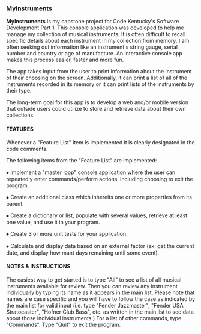 ### MyInstruments

**MyInstruments** is my capstone project for Code Kentucky's Software Development Part 1. 
This console application was developed to help me manage my collection of musical instruments. 
It is often difficult to recall specific details about each instrument in my collection from memory. 
I am often seeking out information like an instrument's string gauge, serial number and country or age of manufacture. 
An interactive console app makes this process easier, faster and more fun.

The app takes input from the user to print information about the instrument of their choosing on the screen. 
Additionally, it can print a list of all of the instruments recorded in its memory or it can print lists of the instruments by their type.

The long-term goal for this app is to develop a web and/or mobile version that outside users could utilize to store and retrieve data about their own collections.


#### FEATURES
Whenever a "Feature List" item is implemented it is clearly designated in the code comments.

The following items from the "Feature List" are implemented:

⦁	Implement a "master loop" console application where the user can repeatedly enter commands/perform actions, including choosing to exit the program.

⦁	Create an additional class which inhereits one or more properties from its parent.

⦁	Create a dictionary or list, populate with several values, retrieve at least one value, and use it in your program.

⦁	Create 3 or more unit tests for your application.

⦁	Calculate and display data based on an external factor (ex: get the current date, and display how mant days remaining until some event).


#### NOTES & INSTRUCTIONS
The easiest way to get started is to type "All" to see a list of all musical instruments available for review. 
Then you can review any instrument individually by typing its name as it appears in the main list. 
Please note that names are case specific and you will have to follow the case as indicated by the main list for valid input (i.e. type "Fender Jazzmaster", "Fender USA Stratocaster", "Hofner Club Bass", etc. as written in the main ilst to see data about those individual instruments.)
For a list of other commands, type "Commands". Type "Quit" to exit the program.

